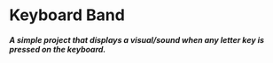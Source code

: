 # Keyboard Band
##### A simple project that displays a visual/sound when any letter key is pressed on the keyboard.
